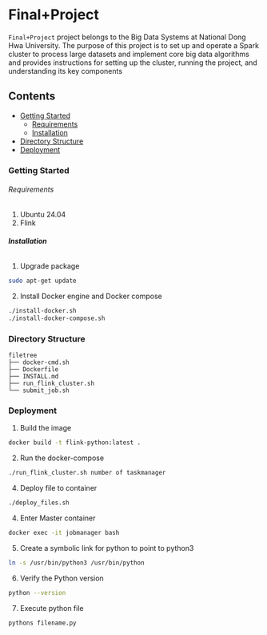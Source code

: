 # Final+Project

`Final+Project` project belongs to the Big Data Systems at National Dong Hwa University. The purpose of this project is to set up and operate a Spark cluster to process large datasets and implement core big data algorithms and provides instructions for setting up the cluster, running the project, and understanding its key components


## Contents

- [Getting Started](#Getting-Started)
  - [Requirements](#Requirements)
  - [Installation](#Installation)
- [Directory Structure](#Directory-Structure)
- [Deployment](#Deployment)

### Getting Started

###### Requirements

1. Ubuntu 24.04
2. Flink

###### **Installation**

1. Upgrade package

```sh
sudo apt-get update
```

2. Install Docker engine and Docker compose

```sh
./install-docker.sh
./install-docker-compose.sh
```

### Directory Structure

```
filetree 
├── docker-cmd.sh
├── Dockerfile
├── INSTALL.md
├── run_flink_cluster.sh
└── submit_job.sh
```

### Deployment

1. Build the image

```sh
docker build -t flink-python:latest .
```

2. Run the docker-compose

```sh
./run_flink_cluster.sh number of taskmanager
```

4. Deploy file to container

```sh
./deploy_files.sh
```

4. Enter Master container

```sh
docker exec -it jobmanager bash
```

5. Create a symbolic link for python to point to python3

```sh
ln -s /usr/bin/python3 /usr/bin/python
```

6. Verify the Python version

```sh
python --version
```

7. Execute python file

```sh
pythons filename.py
```